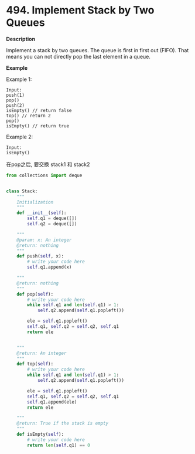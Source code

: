 # 494. Implement Stack by Two Queues

**Description**

Implement a stack by two queues. The queue is first in first out (FIFO). That means you can not directly pop the last element in a queue.

**Example**

Example 1:

```
Input:
push(1)
pop()
push(2)
isEmpty() // return false
top() // return 2
pop()
isEmpty() // return true
```

Example 2:

```
Input:
isEmpty()
```

在pop之后, 要交换 stack1 和 stack2

```python
from collections import deque


class Stack:
    """
    Initialization
    """
    def __init__(self):
        self.q1 = deque([])
        self.q2 = deque([])

    """
    @param: x: An integer
    @return: nothing
    """
    def push(self, x):
        # write your code here
        self.q1.append(x)

    """
    @return: nothing
    """
    def pop(self):
        # write your code here
        while self.q1 and len(self.q1) > 1:
            self.q2.append(self.q1.popleft())

        ele = self.q1.popleft()
        self.q1, self.q2 = self.q2, self.q1
        return ele


    """
    @return: An integer
    """
    def top(self):
        # write your code here
        while self.q1 and len(self.q1) > 1:
            self.q2.append(self.q1.popleft())

        ele = self.q1.popleft()
        self.q1, self.q2 = self.q2, self.q1
        self.q1.append(ele)
        return ele

    """
    @return: True if the stack is empty
    """
    def isEmpty(self):
        # write your code here
        return len(self.q1) == 0
```
